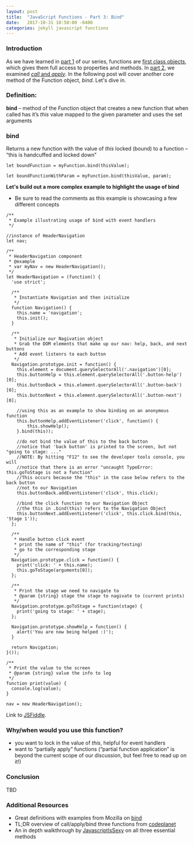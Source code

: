 ```yaml
---
layout: post
title:  "JavaScript Functions - Part 3: Bind"
date:   2017-10-31 10:50:00 -0400
categories: jekyll javascript functions
---
```


### Introduction
As we have learned in [part 1](https://ajahne.github.io/blog/jekyll/javascript/functions/2017/10/09/javascript-functions-part-1.html) of our series, functions are [first class objects](https://stackoverflow.com/questions/705173/what-is-meant-by-first-class-object), which gives them full access to properties and methods. In [part 2](https://ajahne.github.io/blog/jekyll/javascript/functions/2017/10/24/javascript-functions-part-2.html), we examined [_call_ and _apply_](https://ajahne.github.io/blog/jekyll/javascript/functions/2017/10/24/javascript-functions-part-2.html).  In the following post will cover another core method of the Function object, _bind_. Let's dive in.  

### Definition:
**bind** – method of the Function object that creates a new function that when called has it’s _this_ value mapped to the given parameter and uses the set arguments

### bind
Returns a new function with the value of _this_ locked (bound) to a function – “this is handcuffed and locked down”  
```
let boundFunction = myFunction.bind(thisValue);
```
```
let boundFunctionWithParam = myFunction.bind(thisValue, param);
```

**Let's build out a more complex example to highlight the usage of bind**
- Be sure to read the comments as this example is showcasing a few different concepts

```
/**
 * Example illustrating usage of bind with event handlers
 */

//instance of HeaderNavigation
let nav;

/**
 * HeaderNavigation component
 * @example
 * var myNav = new HeaderNavigation();
 */
let HeaderNavigation = (function() {
  'use strict';

  /**
   * Instantiate Navigation and then initialize
   */
  function Navigation() {
    this.name = 'navigation';
    this.init();
  }

  /**
   * Initialize our Nagivation object
   * Grab the DOM elements that make up our nav: help, back, and next buttons
   * Add event listenrs to each button
   */
  Navigation.prototype.init = function() {
    this.element = document.querySelectorAll('.navigation')[0];
    this.buttonHelp = this.element.querySelectorAll('.button-help')[0];
    this.buttonBack = this.element.querySelectorAll('.button-back')[0];
    this.buttonNext = this.element.querySelectorAll('.button-next')[0];

    //using this as an example to show binding on an anonymous function
    this.buttonHelp.addEventListener('click', function() {
        this.showHelp();            
    }.bind(this));

    //do not bind the value of this to the back button
    //notice that 'back button' is printed to the screen, but not "going to stage: ..."
    //NOTE: By hitting "F12" to see the developer tools console, you will
    //notice that there is an error "uncaught TypeError: this.goToStage is not a function"
    //This occurs because the "this" in the case below refers to the back button
    //not to our Navigation
    this.buttonBack.addEventListener('click', this.click);

    //bind the click function to our Navigation Object
    //the this in .bind(this) refers to the Navigation Object
    this.buttonNext.addEventListener('click', this.click.bind(this, 'Stage 1'));
  };

  /**
   * Handle button click event
   * print the name of "this" (for tracking/testing)
   * go to the corresponding stage
   */
  Navigation.prototype.click = function() {
    print('click: ' + this.name);
    this.goToStage(arguments[0]);
  };

  /**
   * Print the stage we need to navigate to
   * @param {string} stage the stage to nagivate to (current prints)
   */
  Navigation.prototype.goToStage = function(stage) {
    print('going to stage: ' + stage);
  };

  Navigation.prototype.showHelp = function() {
  	alert('You are now being helped :)');
  }

  return Navigation;
}());

/**
 * Print the value to the screen
 * @param {string} value the info to log 
 */
function print(value) {
  console.log(value);
}

nav = new HeaderNavigation();
```
Link to [JSFiddle](https://jsfiddle.net/f5vs5jug/11/).


### Why/when would you use this function?
  - you want to lock in the value of _this_, helpful for event handlers
  - want to “partially apply” functions (“partial function application” is beyond the current scope of our discussion, but feel free to read up on it!)

### Conclusion
TBD

### Additional Resources
- Great definitions with examples from Mozilla on [bind](https://developer.mozilla.org/en-US/docs/Web/JavaScript/Reference/Global_Objects/Function/bind)
- TL;DR overview of call/apply/bind three functions from [codeplanet](https://codeplanet.io/javascript-apply-vs-call-vs-bind)
- An in depth walkthrough by [JavascriptIsSexy](http://javascriptissexy.com/javascript-apply-call-and-bind-methods-are-essential-for-javascript-professionals/) on all three essential methods
